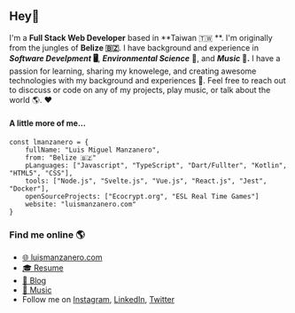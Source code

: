 ## Hey👋

I'm a **Full Stack Web Developer** based in **Taiwan 🇹🇼 **. I'm originally from the jungles of **Belize 🇧🇿**. I have background and experience in **_Software Develpment_ 🖥️**, **_Environmental Science_** 🌳, and **_Music_ 🎸.** I have a passion for learning, sharing my knowelege, and creating awesome technologies with my background and experiences 🥳. Feel free to reach out to disccuss or code on any of my projects, play music, or talk about the world 🌎. ❤️

#### A little more of me...

```
const lmanzanero = {
    fullName: "Luis Miguel Manzanero",
    from: "Belize 🇧🇿"
    pLanguages: ["Javascript", "TypeScript", "Dart/Fullter", "Kotlin", "HTML5", "CSS"],
    tools: ["Node.js", "Svelte.js", "Vue.js", "React.js", "Jest", "Docker"],
    openSourceProjects: ["Ecocrypt.org", "ESL Real Time Games"]
    website: "luismanzanero.com" 
} 
```

### Find me online 🌎

* [🌐 luismanzanero.com](https://luismanzanero.com/)
* [🎓 Resume](https://luismanzanero.com/resume)
* [📝 Blog](https://luismanzanero.com/blog)
* [🎸 Music](https://luismanzanero.com/music)
* Follow me on [Instagram](https://www.instagram.com/manzanero.luis1995/), [LinkedIn](https://www.linkedin.com/in/luis-manzanero/), [Twitter](https://twitter.com/LuisMManzanero)
